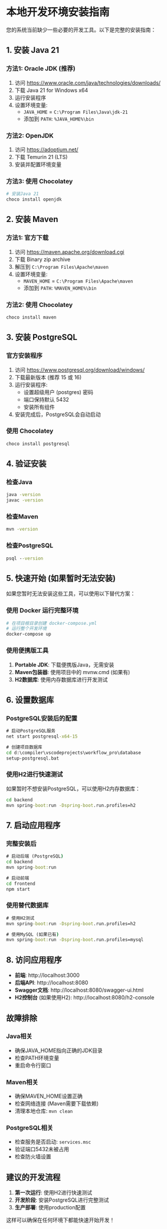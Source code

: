 # 本地开发环境安装指南

您的系统当前缺少一些必要的开发工具。以下是完整的安装指南：

## 1. 安装 Java 21

### 方法1: Oracle JDK (推荐)
1. 访问 https://www.oracle.com/java/technologies/downloads/
2. 下载 Java 21 for Windows x64
3. 运行安装程序
4. 设置环境变量:
   - `JAVA_HOME` = `C:\Program Files\Java\jdk-21`
   - 添加到 `PATH`: `%JAVA_HOME%\bin`

### 方法2: OpenJDK
1. 访问 https://adoptium.net/
2. 下载 Temurin 21 (LTS)
3. 安装并配置环境变量

### 方法3: 使用 Chocolatey
```powershell
# 安装Java 21
choco install openjdk
```

## 2. 安装 Maven

### 方法1: 官方下载
1. 访问 https://maven.apache.org/download.cgi
2. 下载 Binary zip archive
3. 解压到 `C:\Program Files\Apache\maven`
4. 设置环境变量:
   - `MAVEN_HOME` = `C:\Program Files\Apache\maven`
   - 添加到 `PATH`: `%MAVEN_HOME%\bin`

### 方法2: 使用 Chocolatey
```powershell
choco install maven
```

## 3. 安装 PostgreSQL

### 官方安装程序
1. 访问 https://www.postgresql.org/download/windows/
2. 下载最新版本 (推荐 15 或 16)
3. 运行安装程序:
   - 设置超级用户 (postgres) 密码
   - 端口保持默认 5432
   - 安装所有组件
4. 安装完成后，PostgreSQL会自动启动

### 使用 Chocolatey
```powershell
choco install postgresql
```

## 4. 验证安装

### 检查Java
```cmd
java -version
javac -version
```

### 检查Maven
```cmd
mvn -version
```

### 检查PostgreSQL
```cmd
psql --version
```

## 5. 快速开始 (如果暂时无法安装)

如果您暂时无法安装这些工具，可以使用以下替代方案：

### 使用 Docker 运行完整环境
```powershell
# 在项目根目录创建 docker-compose.yml
# 运行整个开发环境
docker-compose up
```

### 使用便携版工具
1. **Portable JDK**: 下载便携版Java，无需安装
2. **Maven包装器**: 使用项目中的 mvnw.cmd (如果有)
3. **H2数据库**: 使用内存数据库进行开发测试

## 6. 设置数据库

### PostgreSQL安装后的配置
```cmd
# 启动PostgreSQL服务
net start postgresql-x64-15

# 创建项目数据库
cd d:\compiler\vscodeprojects\workflow_pro\database
setup-postgresql.bat
```

### 使用H2进行快速测试
如果暂时不想安装PostgreSQL，可以使用H2内存数据库：
```cmd
cd backend
mvn spring-boot:run -Dspring-boot.run.profiles=h2
```

## 7. 启动应用程序

### 完整安装后
```cmd
# 启动后端 (PostgreSQL)
cd backend
mvn spring-boot:run

# 启动前端
cd frontend
npm start
```

### 使用替代数据库
```cmd
# 使用H2测试
mvn spring-boot:run -Dspring-boot.run.profiles=h2

# 使用MySQL (如果已有)
mvn spring-boot:run -Dspring-boot.run.profiles=mysql
```

## 8. 访问应用程序

- **前端**: http://localhost:3000
- **后端API**: http://localhost:8080
- **Swagger文档**: http://localhost:8080/swagger-ui.html
- **H2控制台** (如果使用H2): http://localhost:8080/h2-console

## 故障排除

### Java相关
- 确保JAVA_HOME指向正确的JDK目录
- 检查PATH环境变量
- 重启命令行窗口

### Maven相关
- 确保MAVEN_HOME设置正确
- 检查网络连接 (Maven需要下载依赖)
- 清理本地仓库: `mvn clean`

### PostgreSQL相关
- 检查服务是否启动: `services.msc`
- 验证端口5432未被占用
- 检查防火墙设置

## 建议的开发流程

1. **第一次运行**: 使用H2进行快速测试
2. **开发阶段**: 安装PostgreSQL进行完整测试
3. **生产部署**: 使用production配置

这样可以确保在任何环境下都能快速开始开发！
